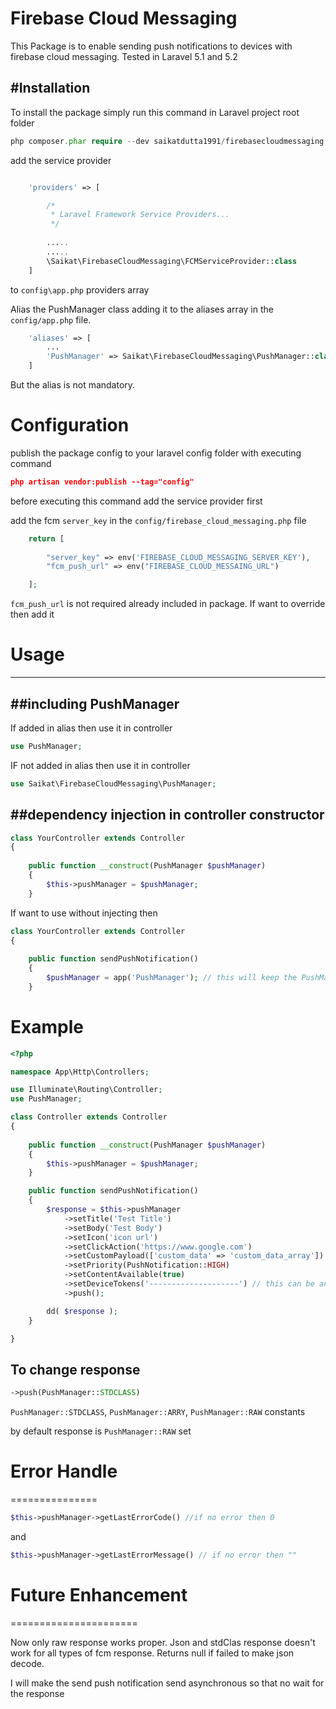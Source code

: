 Firebase Cloud Messaging
=========

This Package is to enable sending push notifications to devices with firebase cloud messaging. Tested in Laravel 5.1 and 5.2

#Installation
----

To install the package simply run this command in Laravel project root folder

```php
php composer.phar require --dev saikatdutta1991/firebasecloudmessaging:1.0.0
```


add the service provider 
```php 

    'providers' => [

        /*
         * Laravel Framework Service Providers...
         */
            
        .....
        .....
        \Saikat\FirebaseCloudMessaging\FCMServiceProvider::class 
    ]
``` 
to `config\app.php` providers array  


Alias the PushManager class adding it to the aliases array in the `config/app.php` file.

```php
    'aliases' => [
        ...
        'PushManager' => Saikat\FirebaseCloudMessaging\PushManager::class
    ]
```

But the alias is not mandatory.


# Configuration
publish the package config to your laravel config folder with executing command

```json
php artisan vendor:publish --tag="config"
```

before executing this command add the service provider first

add the fcm `server_key` in the `config/firebase_cloud_messaging.php` file
```php 
    return [
        
        "server_key" => env('FIREBASE_CLOUD_MESSAGING_SERVER_KEY'),
        "fcm_push_url" => env("FIREBASE_CLOUD_MESSAING_URL")

    ];

```

`fcm_push_url` is not required already included in package. If want to override then add it


# Usage
-----------


##including PushManager
--------------------------

If added in alias then use it in controller
```php
use PushManager;
```

IF not added in alias then use it in controller
```php
use Saikat\FirebaseCloudMessaging\PushManager;
```



##dependency injection in controller constructor
-----------------------------

```php
class YourController extends Controller
{
    
    public function __construct(PushManager $pushManager)
    {
        $this->pushManager = $pushManager;
    }
```



If want to use without injecting then
```php
class YourController extends Controller
{
    
    public function sendPushNotification()
    {
        $pushManager = app('PushManager'); // this will keep the PushManager instance singleton
    }
```



# Example

```php
<?php

namespace App\Http\Controllers;

use Illuminate\Routing\Controller;
use PushManager;

class Controller extends Controller
{
    
    public function __construct(PushManager $pushManager)
    {
        $this->pushManager = $pushManager;
    }

    public function sendPushNotification()
    {
        $response = $this->pushManager
            ->setTitle('Test Title')
            ->setBody('Test Body')
            ->setIcon('icon url')
            ->setClickAction('https://www.google.com')
            ->setCustomPayload(['custom_data' => 'custom_data_array']) 
            ->setPriority(PushNotification::HIGH)
            ->setContentAvailable(true)
            ->setDeviceTokens('--------------------') // this can be an array or string
            ->push();

        dd( $response );
    }

}
```


To change response 
-----------

```php
->push(PushManager::STDCLASS)
```

`PushManager::STDCLASS`, `PushManager::ARRY`, `PushManager::RAW` constants

by default response is `PushManager::RAW` set



# Error Handle
===============

```php
$this->pushManager->getLastErrorCode() //if no error then 0
```
and 
```php
$this->pushManager->getLastErrorMessage() // if no error then ""
``` 


# Future Enhancement
======================

Now only raw response works proper. Json and stdClas response doesn't work for all types of fcm response. Returns null if failed to make json decode.


I will make the send push notification send asynchronous so that no wait for the response

